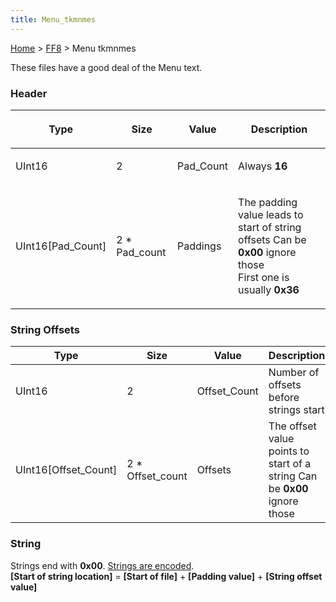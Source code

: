 ```yaml
---
title: Menu_tkmnmes
---
```


[Home](../index.md) > [FF8](../FF8.md) > Menu tkmnmes

These files have a good deal of the Menu text.

### Header

<table><thead><tr class="header"><th><p>Type</p></th><th><p>Size</p></th><th><p>Value</p></th><th><p>Description</p></th></tr></thead><tbody><tr class="odd"><td><p>UInt16</p></td><td><p>2</p></td><td><p>Pad_Count</p></td><td><p>Always <strong>16</strong></p></td></tr><tr class="even"><td><p>UInt16[Pad_Count]</p></td><td><p>2 * Pad_count</p></td><td><p>Paddings</p></td><td><p>The padding value leads to start of string offsets Can be <strong>0x00</strong> ignore those<br />
First one is usually <strong>0x36</strong></p></td></tr></tbody></table>

### String Offsets

| Type                    | Size               | Value         | Description                                                               |
|-------------------------|--------------------|---------------|---------------------------------------------------------------------------|
| UInt16                  | 2                  | Offset\_Count | Number of offsets before strings start                                    |
| UInt16\[Offset\_Count\] | 2 \* Offset\_count | Offsets       | The offset value points to start of a string Can be **0x00** ignore those |

### String

Strings end with **0x00**. [Strings are encoded](String_Encoding.md).  
**\[Start of string location\]** = **\[Start of file\]** + **\[Padding value\]** + **\[String offset value\]**
